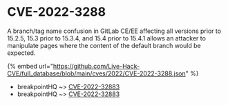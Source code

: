 # CVE-2022-3288

A branch/tag name confusion in GitLab CE/EE affecting all versions prior to 15.2.5, 15.3 prior to 15.3.4, and 15.4 prior to 15.4.1 allows an attacker to manipulate pages where the content of the default branch would be expected.

{% embed url="https://github.com/Live-Hack-CVE/full_database/blob/main/cves/2022/CVE-2022-3288.json" %}


* breakpointHQ ~> [CVE-2022-32883](https://www.alice-snow.ru/2022/database/cve-2022-3288/cve-2022-32883-breakpointhq)
* breakpointHQ ~> [CVE-2022-32883](https://www.alice-snow.ru/2022/database/cve-2022-3288/cve-2022-32883-breakpointhq)